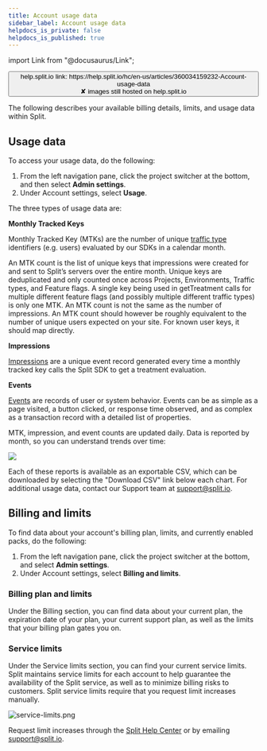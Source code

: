 ```yaml
---
title: Account usage data
sidebar_label: Account usage data
helpdocs_is_private: false
helpdocs_is_published: true
---
```


import Link from "@docusaurus/Link";

<p>
  <button style={{borderRadius:'8px', border:'1px', fontFamily:'Courier New', fontWeight:'800', textAlign:'left'}}> help.split.io link: https://help.split.io/hc/en-us/articles/360034159232-Account-usage-data <br /> ✘ images still hosted on help.split.io </button>
</p>

The following describes your available billing details, limits, and usage data within Split. 

## Usage data

To access your usage data, do the following:

1. From the left navigation pane, click the project switcher at the bottom, and then select **Admin settings**.
2. Under Account settings, select **Usage**. 

The three types of usage data are:

**Monthly Tracked Keys**

Monthly Tracked Key (MTKs) are the number of unique [traffic type](https://help.split.io/hc/en-us/articles/360019916311-Traffic-type) identifiers (e.g. users) evaluated by our SDKs in a calendar month.

An MTK count is the list of unique keys that impressions were created for and sent to Split’s servers over the entire month. Unique keys are deduplicated and only counted once across Projects, Environments, Traffic types, and Feature flags. A single key being used in getTreatment calls for multiple different feature flags (and possibly multiple different traffic types) is only one MTK. An MTK count is not the same as the number of impressions. An MTK count should however be roughly equivalent to the number of unique users expected on your site. For known user keys, it should map directly. 

**Impressions**

[Impressions](https://help.split.io/hc/en-us/articles/360020585192-Impression-events) are a unique event record generated every time a monthly tracked key calls the Split SDK to get a treatment evaluation.

**Events**

[Events](https://help.split.io/hc/en-us/articles/360020585772-Track-events) are records of user or system behavior. Events can be as simple as a page visited, a button clicked, or response time observed, and as complex as a transaction record with a detailed list of properties.

MTK, impression, and event counts are updated daily. Data is reported by month, so you can understand trends over time:

<p>
<img src="https://help.split.io/hc/article_attachments/15873130151181" />
</p>

Each of these reports is available as an exportable CSV, which can be downloaded by selecting the "Download CSV" link below each chart. For additional usage data, contact our Support team at [support@split.io](mailto:support@split.io). 

## Billing and limits

To find data about your account's billing plan, limits, and currently enabled packs, do the following:

1. From the left navigation pane, click the project switcher at the bottom, and select **Admin settings**.
2. Under Account settings, select **Billing and limits**.

### Billing plan and limits

Under the Billing section, you can find data about your current plan, the expiration date of your plan, your current support plan, as well as the limits that your billing plan gates you on.

### Service limits

Under the Service limits section, you can find your current service limits. Split maintains service limits for each account to help guarantee the availability of the Split service, as well as to minimize billing risks to customers. Split service limits require that you request limit increases manually.

<p>
  <img src="https://help.split.io/hc/article_attachments/16022540784269" alt="service-limits.png" />
</p>

Request limit increases through the [Split Help Center](https://help.split.io/hc/en-us/requests/new) or by emailing [support@split.io](mailto:support@split.io).
